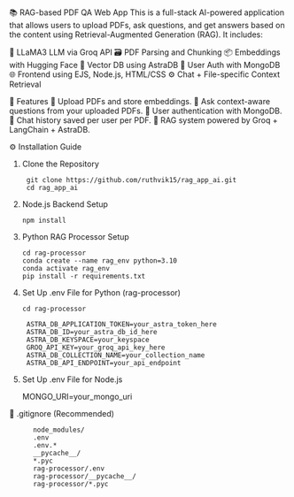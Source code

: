 📚 RAG-based PDF QA Web App
This is a full-stack AI-powered application that allows users to upload PDFs, ask questions, and get answers based on the content using Retrieval-Augmented Generation (RAG). It includes:

🧠 LLaMA3 LLM via Groq API
🗃️ PDF Parsing and Chunking
📦 Embeddings with Hugging Face
🧠 Vector DB using AstraDB
🧾 User Auth with MongoDB
🌐 Frontend using EJS, Node.js, HTML/CSS
⚙️ Chat + File-specific Context Retrieval

🚀 Features
📂 Upload PDFs and store embeddings.
💬 Ask context-aware questions from your uploaded PDFs.
🔐 User authentication with MongoDB.
📜 Chat history saved per user per PDF.
📁 RAG system powered by Groq + LangChain + AstraDB.

⚙️ Installation Guide
1. Clone the Repository
   
        git clone https://github.com/ruthvik15/rag_app_ai.git
        cd rag_app_ai
2. Node.js Backend Setup
   
       npm install

3. Python RAG Processor Setup

       cd rag-processor
       conda create --name rag_env python=3.10
       conda activate rag_env
       pip install -r requirements.txt
4. Set Up .env File for Python (rag-processor)
   
       cd rag-processor
    
        ASTRA_DB_APPLICATION_TOKEN=your_astra_token_here
        ASTRA_DB_ID=your_astra_db_id_here
        ASTRA_DB_KEYSPACE=your_keyspace
        GROQ_API_KEY=your_groq_api_key_here
        ASTRA_DB_COLLECTION_NAME=your_collection_name
        ASTRA_DB_API_ENDPOINT=your_api_endpoint
5. Set Up .env File for Node.js

      MONGO_URI=your_mongo_uri

📝 .gitignore (Recommended)

          node_modules/
          .env
          .env.*
          __pycache__/
          *.pyc
          rag-processor/.env
          rag-processor/__pycache__/
          rag-processor/*.pyc


